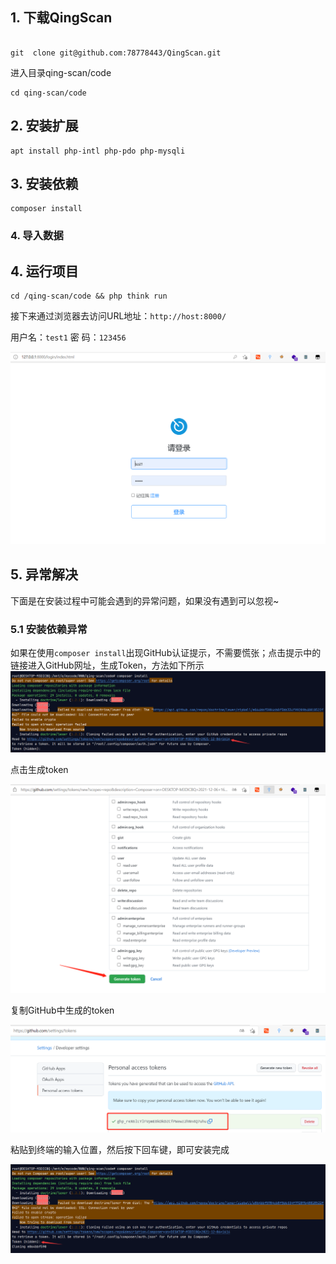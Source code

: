 ## 1. 下载QingScan
```

git  clone git@github.com:78778443/QingScan.git
```
进入目录qing-scan/code
```
cd qing-scan/code
```



## 2. 安装扩展
```
apt install php-intl php-pdo php-mysqli
```
## 3. 安装依赖
```
composer install
```
### 4. 导入数据




## 4. 运行项目
```
cd /qing-scan/code && php think run
```

接下来通过浏览器去访问URL地址：`http://host:8000/` 

用户名：`test1` 密    码：`123456`

![](images/20211206164654.png)


## 5. 异常解决

下面是在安装过程中可能会遇到的异常问题，如果没有遇到可以忽视~

### 5.1 安装依赖异常

如果在使用`composer install`出现GitHub认证提示，不需要慌张；点击提示中的链接进入GitHub网址，生成Token，方法如下所示
![](images/QQ截图20211206163805.png)

点击生成token

![](images/20211206164002.png)

复制GitHub中生成的token

![](images/20211206164143.png)

粘贴到终端的输入位置，然后按下回车键，即可安装完成

![](images/20211206164420.png)
